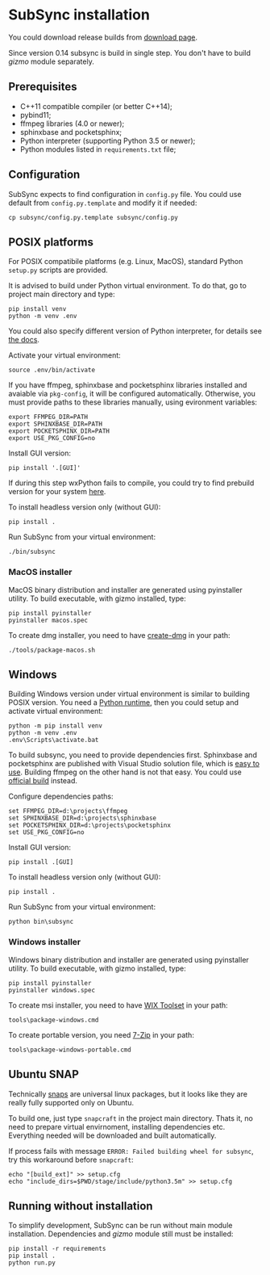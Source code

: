 # SubSync installation
You could download release builds from [download page](https://sc0ty.github.io/subsync/en/download.html).

Since version 0.14 subsync is build in single step. You don't have to build _gizmo_ module separately.

## Prerequisites
- C++11 compatible compiler (or better C++14);
- pybind11;
- ffmpeg libraries (4.0 or newer);
- sphinxbase and pocketsphinx;
- Python interpreter (supporting Python 3.5 or newer);
- Python modules listed in `requirements.txt` file;

## Configuration
SubSync expects to find configuration in `config.py` file. You could use default from `config.py.template` and modify it if needed:
```
cp subsync/config.py.template subsync/config.py
```

## POSIX platforms
For POSIX compatibile platforms (e.g. Linux, MacOS), standard Python `setup.py` scripts are provided.

It is advised to build under Python virtual environment. To do that, go to project main directory and type:
```
pip install venv
python -m venv .env
```
You could also specify different version of Python interpreter, for details see [the docs](https://docs.python.org/3/library/venv.html).

Activate your virtual environment:
```
source .env/bin/activate
```

If you have ffmpeg, sphinxbase and pocketsphinx libraries installed and avaiable via `pkg-config`, it will be configured automatically. Otherwise, you must provide paths to these libraries manually, using evironment variables:
```
export FFMPEG_DIR=PATH
export SPHINXBASE_DIR=PATH
export POCKETSPHINX_DIR=PATH
export USE_PKG_CONFIG=no
```

Install GUI version:
```
pip install '.[GUI]'
```
If during this step wxPython fails to compile, you could try to find prebuild version for your system [here](https://extras.wxpython.org/wxPython4/extras/).

To install headless version only (without GUI):
```
pip install .
```

Run SubSync from your virtual environment:
```
./bin/subsync
```

### MacOS installer
MacOS binary distribution and installer are generated using pyinstaller utility. To build executable, with gizmo installed, type:
```
pip install pyinstaller
pyinstaller macos.spec
```

To create dmg installer, you need to have [create-dmg](https://github.com/andreyvit/create-dmg) in your path:
```
./tools/package-macos.sh
```

## Windows
Building Windows version under virtual environment is similar to building POSIX version. You need a [Python runtime](https://www.python.org/downloads/windows/), then you could setup and activate virtual environment:
```
python -m pip install venv
python -m venv .env
.env\Scripts\activate.bat
```

To build subsync, you need to provide dependencies first.
Sphinxbase and pocketsphinx are published with Visual Studio solution file, which is [easy to use](https://github.com/cmusphinx/pocketsphinx#ms-windows-ms-visual-studio-2012-or-newer---we-test-with-vc-2012-express).
Building ffmpeg on the other hand is not that easy. You could use [official build](https://ffmpeg.zeranoe.com/builds/) instead.

Configure dependencies paths:
```
set FFMPEG_DIR=d:\projects\ffmpeg
set SPHINXBASE_DIR=d:\projects\sphinxbase
set POCKETSPHINX_DIR=d:\projects\pocketsphinx
set USE_PKG_CONFIG=no
```

Install GUI version:
```
pip install .[GUI]
```

To install headless version only (without GUI):
```
pip install .
```

Run SubSync from your virtual environment:
```
python bin\subsync
```

### Windows installer
Windows binary distribution and installer are generated using pyinstaller utility. To build executable, with gizmo installed, type:
```
pip install pyinstaller
pyinstaller windows.spec
```

To create msi installer, you need to have [WIX Toolset](https://wixtoolset.org) in your path:
```
tools\package-windows.cmd
```

To create portable version, you need [7-Zip](https://www.7-zip.org) in your path:
```
tools\package-windows-portable.cmd
```

## Ubuntu SNAP
Technically [snaps](https://snapcraft.io) are universal linux packages, but it looks like they are really fully supported only on Ubuntu.

To build one, just type `snapcraft` in the project main directory.
Thats it, no need to prepare virtual envirnoment, installing dependencies etc. Everything needed will be downloaded and built automatically.

If process fails with message `ERROR: Failed building wheel for subsync`, try this workaround before `snapcraft`:
```
echo "[build_ext]" >> setup.cfg
echo "include_dirs=$PWD/stage/include/python3.5m" >> setup.cfg
```

## Running without installation
To simplify development, SubSync can be run without main module installation. Dependencies and _gizmo_ module still must be installed:
```
pip install -r requirements
pip install .
python run.py
```
